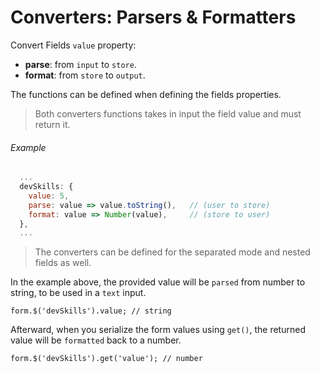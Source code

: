 # Converters: Parsers & Formatters

Convert Fields `value` property:

* **parse**: from `input` to `store`.
* **format**: from `store` to `output`.

The functions can be defined when defining the fields properties.

> Both converters functions takes in input the field value and must return it.

###### Example

```javascript
  ...
  devSkills: {
    value: 5,
    parse: value => value.toString(),   // (user to store)
    format: value => Number(value),     // (store to user)
  },
  ...
```

> The converters can be defined for the separated mode and nested fields as well.

In the example above, the provided value will be `parsed` from number to string, to be used in a `text` input.

`form.$('devSkills').value; // string`

Afterward, when you serialize the form values using `get()`, the returned value will be `formatted` back to a number.

`form.$('devSkills').get('value'); // number`
